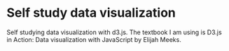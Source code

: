 # Self study data visualization

Self studying data visualization with d3.js. The textbook I am using is D3.js in Action: Data visualization with JavaScript by Elijah Meeks.
